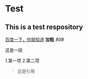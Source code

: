 # Test
## This is a test respository
[百度一下，你就知道](https://www.baidu.com)
**加粗**
*斜体*

这是一段

1.第一项
2.第二项
>这是引用
